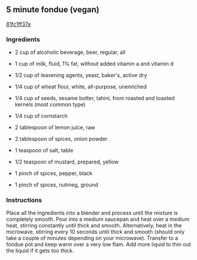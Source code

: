 ## 5 minute fondue (vegan)

[81fc1ff37a](https://cookpad.com/us/recipes/353027-5-minute-fondue-vegan)

### Ingredients

 - 2 cup of alcoholic beverage, beer, regular, all

 - 1 cup of milk, fluid, 1% fat, without added vitamin a and vitamin d

 - 1/2 cup of leavening agents, yeast, baker's, active dry

 - 1/4 cup of wheat flour, white, all-purpose, unenriched

 - 1/4 cup of seeds, sesame butter, tahini, from roasted and toasted kernels (most common type)

 - 1/4 cup of cornstarch

 - 2 tablespoon of lemon juice, raw

 - 2 tablespoon of spices, onion powder

 - 1 teaspoon of salt, table

 - 1/2 teaspoon of mustard, prepared, yellow

 - 1 pinch of spices, pepper, black

 - 1 pinch of spices, nutmeg, ground

### Instructions

Place all the ingredients into a blender and process until the mixture is completely smooth. Pour into a medium saucepan and heat over a medium heat, stirring constantly until thick and smooth. Alternatively, heat in the microwave, stirring every 10 seconds until thick and smooth (should only take a couple of minutes depending on your microwave). Transfer to a fondue pot and keep warm over a very low flam. Add more liquid to thin out the liquid if it gets too thick.